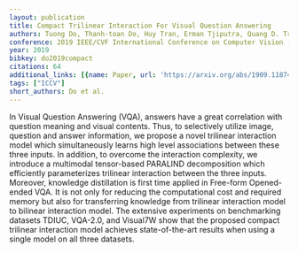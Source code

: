 ```yaml
---
layout: publication
title: Compact Trilinear Interaction For Visual Question Answering
authors: Tuong Do, Thanh-toan Do, Huy Tran, Erman Tjiputra, Quang D. Tran
conference: 2019 IEEE/CVF International Conference on Computer Vision (ICCV)
year: 2019
bibkey: do2019compact
citations: 64
additional_links: [{name: Paper, url: 'https://arxiv.org/abs/1909.11874'}]
tags: ["ICCV"]
short_authors: Do et al.
---
```

In Visual Question Answering (VQA), answers have a great correlation with
question meaning and visual contents. Thus, to selectively utilize image,
question and answer information, we propose a novel trilinear interaction model
which simultaneously learns high level associations between these three inputs.
In addition, to overcome the interaction complexity, we introduce a multimodal
tensor-based PARALIND decomposition which efficiently parameterizes trilinear
interaction between the three inputs. Moreover, knowledge distillation is first
time applied in Free-form Opened-ended VQA. It is not only for reducing the
computational cost and required memory but also for transferring knowledge from
trilinear interaction model to bilinear interaction model. The extensive
experiments on benchmarking datasets TDIUC, VQA-2.0, and Visual7W show that the
proposed compact trilinear interaction model achieves state-of-the-art results
when using a single model on all three datasets.